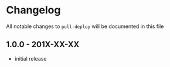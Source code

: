 # Changelog

All notable changes to `pull-deploy` will be documented in this file

## 1.0.0 - 201X-XX-XX

- initial release
